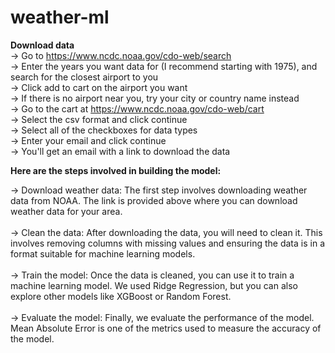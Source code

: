 # weather-ml

**Download data**<br/>
-> Go to https://www.ncdc.noaa.gov/cdo-web/search<br/>
-> Enter the years you want data for (I recommend starting with 1975), and search for the closest airport to you<br/>
-> Click add to cart on the airport you want<br/>
-> If there is no airport near you, try your city or country name instead<br/>
-> Go to the cart at https://www.ncdc.noaa.gov/cdo-web/cart<br/>
-> Select the csv format and click continue<br/>
-> Select all of the checkboxes for data types<br/>
-> Enter your email and click continue<br/>
-> You'll get an email with a link to download the data<br/>

**Here are the steps involved in building the model:**

-> Download weather data: The first step involves downloading weather data from NOAA. The link is provided above where you can download weather data for your area.<br/><br/>
-> Clean the data: After downloading the data, you will need to clean it. This involves removing columns with missing values and ensuring the data is in a format suitable for machine learning models.<br/><br/>
-> Train the model: Once the data is cleaned, you can use it to train a machine learning model. We used Ridge Regression, but you can also explore other models like XGBoost or Random Forest.<br/><br/>
-> Evaluate the model: Finally, we evaluate the performance of the model. Mean Absolute Error is one of the metrics used to measure the accuracy of the model.<br/><br/>

